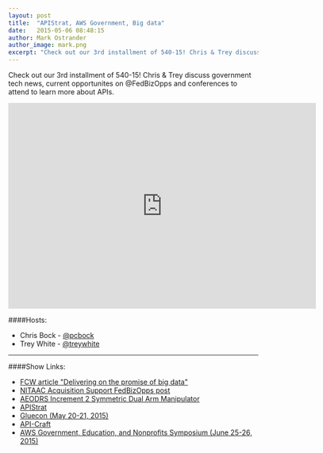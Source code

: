 ```yaml
---
layout: post
title:  "APIStrat, AWS Government, Big data"
date:   2015-05-06 08:48:15
author: Mark Ostrander
author_image: mark.png
excerpt: "Check out our 3rd installment of 540-15! Chris & Trey discuss government tech news, current opportunites on @FedBizOpps and conferences to attend to learn more about APIs."
---
```


Check out our 3rd installment of 540-15! Chris & Trey discuss government tech news, current opportunites on @FedBizOpps and conferences to attend to learn more about APIs.

<iframe width="620" height="415" src="http://www.youtube.com/embed/-OrJ5aTEyVg" frameborder="0"></iframe>

####Hosts:
- Chris Bock - [@pcbock](https://twitter.com/pcbock)
- Trey White - [@treywhite](https://twitter.com/treywhite)

---

####Show Links:
- [FCW article "Delivering on the promise of big data"](http://x.540.io/1Iglv7M)
- [NITAAC Acquisition Support FedBizOpps post](http://x.540.io/1P0fTCC)
- [AEODRS Increment 2 Symmetric Dual Arm Manipulator](http://x.540.io/1KLJ5Yf)
- [APIStrat](http://x.540.io/1DS5A7K)
- [Gluecon (May 20-21, 2015)](http://x.540.io/1EQ61Du)
- [API-Craft](http://x.540.io/1c5bdcy)
- [AWS Government, Education, and Nonprofits Symposium (June 25-26, 2015)](http://x.540.io/1dNe7E4)